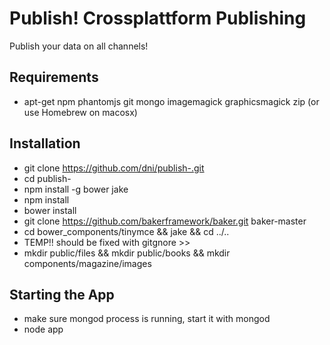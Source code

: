 # Publish! Crossplattform Publishing
Publish your data on all channels!

## Requirements
* apt-get npm phantomjs git mongo imagemagick graphicsmagick zip (or use Homebrew on macosx)

## Installation
* git clone https://github.com/dni/publish-.git
* cd publish-
* npm install -g bower jake
* npm install
* bower install
* git clone https://github.com/bakerframework/baker.git baker-master
* cd bower_components/tinymce && jake && cd ../..
* TEMP!! should be fixed with gitgnore >>
* mkdir public/files && mkdir public/books && mkdir components/magazine/images

## Starting the App
* make sure mongod process is running, start it with mongod
* node app